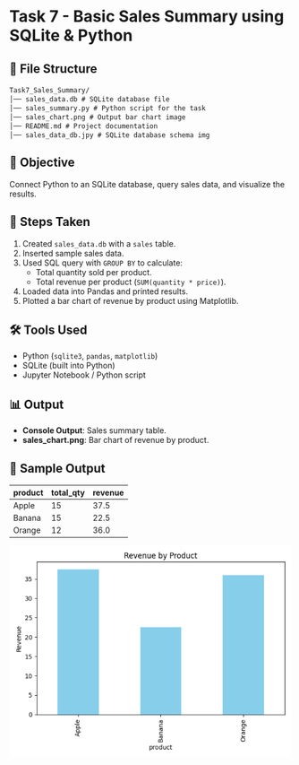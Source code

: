 # Task 7 - Basic Sales Summary using SQLite & Python

## 📁 File Structure

```
Task7_Sales_Summary/
│── sales_data.db # SQLite database file
│── sales_summary.py # Python script for the task
│── sales_chart.png # Output bar chart image
│── README.md # Project documentation
│── sales_data_db.jpy # SQLite database schema img
```

## 🎯 Objective
Connect Python to an SQLite database, query sales data, and visualize the results.

## 📝 Steps Taken
1. Created `sales_data.db` with a `sales` table.
2. Inserted sample sales data.
3. Used SQL query with `GROUP BY` to calculate:
   - Total quantity sold per product.
   - Total revenue per product (`SUM(quantity * price)`).
4. Loaded data into Pandas and printed results.
5. Plotted a bar chart of revenue by product using Matplotlib.

## 🛠 Tools Used
- Python (`sqlite3`, `pandas`, `matplotlib`)
- SQLite (built into Python)
- Jupyter Notebook / Python script

## 📊 Output
- **Console Output**: Sales summary table.
- **sales_chart.png**: Bar chart of revenue by product.

## 📌 Sample Output
| product | total_qty | revenue |
|---------|-----------|---------|
| Apple   | 15        | 37.5    |
| Banana  | 15        | 22.5    |
| Orange  | 12        | 36.0    |

![Sales Chart](sales_chart.png)
